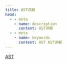 ```yaml
---
title: AST详解
head:
  - - meta
    - name: description
      content: AST详解
  - - meta
    - name: keywords
      content: AST AST详解
---
```


[AST](https://github.com/CodeLittlePrince/blog/issues/19)
